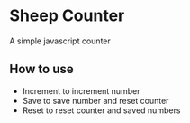 # Sheep Counter
A simple javascript counter

## How to use
- Increment to increment number
- Save to save number and reset counter
- Reset to reset counter and saved numbers